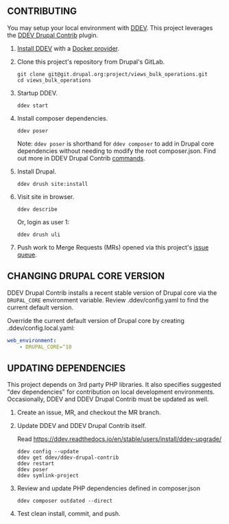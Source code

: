 CONTRIBUTING
------------

You may setup your local environment with [DDEV]. This project leverages the
[DDEV Drupal Contrib] plugin.

1.  [Install DDEV] with a [Docker provider].
2.  Clone this project's repository from Drupal's GitLab.

        git clone git@git.drupal.org:project/views_bulk_operations.git
        cd views_bulk_operations

3.  Startup DDEV.

        ddev start

4.  Install composer dependencies.

        ddev poser

    Note: `ddev poser` is shorthand for `ddev composer` to add in Drupal core dependencies
    without needing to modify the root composer.json. Find out more in DDEV Drupal Contrib
    [commands].

5.  Install Drupal.

        ddev drush site:install

6.  Visit site in browser.

        ddev describe

    Or, login as user 1:

        ddev drush uli

7.  Push work to Merge Requests (MRs) opened via this project's [issue queue].


CHANGING DRUPAL CORE VERSION
----------------------------

DDEV Drupal Contrib installs a recent stable version of Drupal core via the `DRUPAL_CORE`
environment variable. Review .ddev/config.yaml to find the current default version.

Override the current default version of Drupal core by creating .ddev/config.local.yaml:

```yaml
web_environment:
    - DRUPAL_CORE=^10
```

UPDATING DEPENDENCIES
---------------------

This project depends on 3rd party PHP libraries. It also specifies suggested "dev dependencies"
for contribution on local development environments. Occasionally, DDEV and DDEV Drupal Contrib
must be updated as well.

1.  Create an issue, MR, and checkout the MR branch.
2.  Update DDEV and DDEV Drupal Contrib itself.

    Read https://ddev.readthedocs.io/en/stable/users/install/ddev-upgrade/

        ddev config --update
        ddev get ddev/ddev-drupal-contrib
        ddev restart
        ddev poser
        ddev symlink-project

3.  Review and update PHP dependencies defined in composer.json

        ddev composer outdated --direct

3.  Test clean install, commit, and push.


[DDEV]: https://www.ddev.com/
[DDEV Drupal Contrib]: https://github.com/ddev/ddev-drupal-contrib
[Install DDEV]: https://ddev.readthedocs.io/en/stable/
[Docker provider]: https://ddev.readthedocs.io/en/stable/users/install/docker-installation/
[issue queue]: https://www.drupal.org/project/issues/views_bulk_operations
[commands]: https://github.com/ddev/ddev-drupal-contrib#commands

